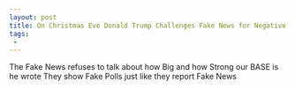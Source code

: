 ```yaml
---
layout: post
title: On Christmas Eve Donald Trump Challenges Fake News for Negative Reporting on Incredible Year
tags:
 -
---
```

The Fake News refuses to talk about how Big and how Strong our BASE is he wrote They show Fake Polls just like they report Fake News
